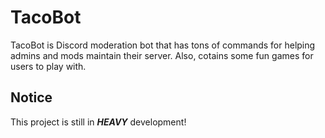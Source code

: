 # TacoBot

TacoBot is Discord moderation bot that has tons of commands for helping admins and mods maintain their server. Also, cotains some fun games for users to play with. 

## Notice
This project is still in ***HEAVY*** development!
